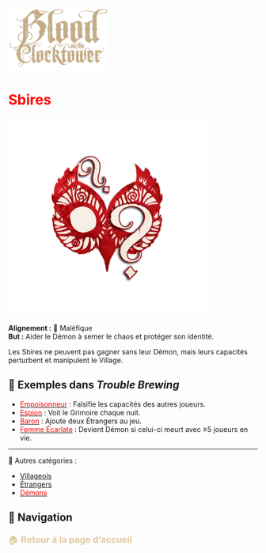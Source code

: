 <p align="left">
  <a href="/botc-fr-bambi/">
    <img src="./images/logo.png" alt="Accueil BotC FR" width="200">
  </a>
</p>

# <span style="color:red">Sbires</span>  

![Sbires](./images/Generic_minion.png)  

**Alignement :** 🔴 Maléfique  
**But :** Aider le Démon à semer le chaos et protéger son identité.  

Les Sbires ne peuvent pas gagner sans leur Démon, mais leurs capacités perturbent et manipulent le Village. 

## 📌 Exemples dans *Trouble Brewing*  
- [<span style="color:red">Empoisonneur</span>](./tb_roles/empoisonneur.md) : Falsifie les capacités des autres joueurs.    
- [<span style="color:red">Espion</span>](./tb_roles/espion.md) : Voit le Grimoire chaque nuit.   
- [<span style="color:red">Baron</span>](./tb_roles/baron.md) : Ajoute deux Étrangers au jeu.   
- [<span style="color:red">Femme Écarlate</span>](./tb_roles/femmeecarlate.md) : Devient Démon si celui-ci meurt avec ≥5 joueurs en vie. 

---

🔗 Autres catégories :  
- [Villageois](villageois.md)  
- [Étrangers](etrangers.md)  
- [<span style="color:red">Démons</span>](demons.md)  

## 📂 Navigation 
<p style="color:#e0c99d; font-size:18px; line-height:1.7; margin-top:10px;">
🏠 <a href="./" style="color:#e0c99d; font-weight:bold; text-decoration:none;">Retour à la page d’accueil</a>
</p>
 
